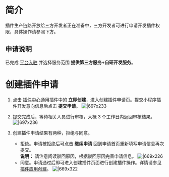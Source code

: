 # 简介
插件生产链路开放给三方开发者正在准备中，三方开发者可进行申请开发插件权限，具体操作请参照下方。

## 申请说明
已完成 [平台入驻](https://opendocs.alipay.com/common/02asmu) 并选择服务范围 **提供第三方服务+自研开发服务**。

# 创建插件申请

1. 点击 [插件中心](https://open.alipay.com/plugin/index)通用插件中的 **立即创建**，进入创建插件申请页。提交小程序插件开发意向信息后点击 **提交申请**。
![|697x233](https://mdn.alipayobjects.com/afts/img/A*3hRTQZPsmmUAAAAAAAAAAABkAa8wAA/original?bz=openpt_doc&t=9Wr1AA_YUtWCcs0RB_aWcAAAAABkMK8AAAAA#align=left&display=inline&height=636&margin=%5Bobject%20Object%5D&originHeight=636&originWidth=1900&status=done&style=none&width=1900)
1. 提交完成后，等待相关人员进行审核，大概 3 个工作日内返回审核结果。
![|697x236](https://mdn.alipayobjects.com/afts/img/A*xy6XTqEHtxMAAAAAAAAAAABkAa8wAA/original?bz=openpt_doc&t=FAl5fiugPWTm9T4RBq7O7wAAAABkMK8AAAAA#align=left&display=inline&height=644&margin=%5Bobject%20Object%5D&originHeight=644&originWidth=1900&status=done&style=none&width=1900)

1. 创建插件申请结果有两种，拒绝与同意。
   - 拒绝。申请被拒绝后可点击 **继续申请** 回到申请首页重新填写申请信息再次提交。<br />
   **说明：** 请注意阅读驳回原因，根据驳回原因完善申请信息。
   ![|669x226](https://mdn.alipayobjects.com/afts/img/A*gAUkRKWP1f1dhHRCrb333gBkAa8wAA/original?bz=openpt_doc&t=8tMt2HTT64AAL7Pk7hXFQQAAAABkMK8AAAAA#align=left&display=inline&height=640&margin=%5Bobject%20Object%5D&originHeight=640&originWidth=1898&status=done&style=none&width=1898)
   - 同意。申请通过后即可进入创建插件页面进行创建插件操作。详情请参见 [插件应用创建](https://opendocs.alipay.com/mini/plugin/create-plugin)。
   ![|669x322](https://mdn.alipayobjects.com/afts/img/A*qhEcSrn2z2gAAAAAAAAAAABkAa8wAA/original?bz=openpt_doc&t=NtVqW810c5gnWmydJKfMhwAAAABkMK8AAAAA#align=left&display=inline&height=916&margin=%5Bobject%20Object%5D&originHeight=916&originWidth=1902&status=done&style=none&width=1902)
